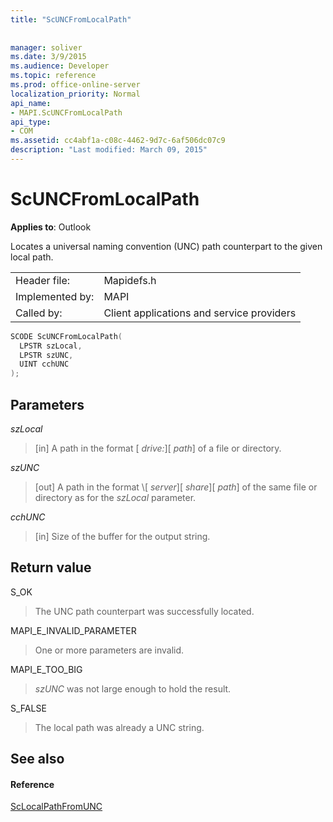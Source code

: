 ```yaml
---
title: "ScUNCFromLocalPath"
 
 
manager: soliver
ms.date: 3/9/2015
ms.audience: Developer
ms.topic: reference
ms.prod: office-online-server
localization_priority: Normal
api_name:
- MAPI.ScUNCFromLocalPath
api_type:
- COM
ms.assetid: cc4abf1a-c08c-4462-9d7c-6af506dc07c9
description: "Last modified: March 09, 2015"
---
```


# ScUNCFromLocalPath

  
  
**Applies to**: Outlook 
  
Locates a universal naming convention (UNC) path counterpart to the given local path.
  
|||
|:-----|:-----|
|Header file:  <br/> |Mapidefs.h  <br/> |
|Implemented by:  <br/> |MAPI  <br/> |
|Called by:  <br/> |Client applications and service providers  <br/> |
   
```cpp
SCODE ScUNCFromLocalPath(
  LPSTR szLocal,
  LPSTR szUNC,
  UINT cchUNC
);
```

## Parameters

 _szLocal_
  
> [in] A path in the format [ _drive:_]\[ _path_] of a file or directory.
    
 _szUNC_
  
> [out] A path in the format \\[ _server_]\[ _share_]\[ _path_] of the same file or directory as for the  _szLocal_ parameter. 
    
 _cchUNC_
  
> [in] Size of the buffer for the output string.
    
## Return value

S_OK
  
> The UNC path counterpart was successfully located.
    
MAPI_E_INVALID_PARAMETER
  
> One or more parameters are invalid.
    
MAPI_E_TOO_BIG
  
>  _szUNC_ was not large enough to hold the result. 
    
S_FALSE
  
> The local path was already a UNC string.
    
## See also

#### Reference

[ScLocalPathFromUNC](sclocalpathfromunc.md)

